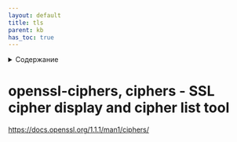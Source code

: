 ```yaml
---
layout: default
title: tls
parent: kb
has_toc: true
---
```

<details close markdown="block">
  <summary>
    Содержание
  </summary>
  {: .text-delta }
1. TOC
{:toc}
</details>

# openssl-ciphers, ciphers - SSL cipher display and cipher list tool

<https://docs.openssl.org/1.1.1/man1/ciphers/>
